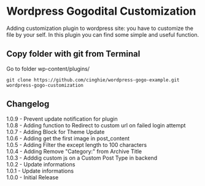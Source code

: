 Wordpress Gogodital Customization
==============================

Adding customization plugin to wordpress site: you have to customize the file by your self.
In this plugin you can find some simple and useful function.

## Copy folder with git from Terminal

Go to folder wp-content/plugins/

```
git clone https://github.com/cinghie/wordpress-gogo-example.git wordpress-gogo-customization
```

## Changelog

1.0.9 - Prevent update notification for plugin  
1.0.8 - Adding function to Redirect to custom url on failed login attempt  
1.0.7 - Adding Block for Theme Update  
1.0.6 - Adding get the first image in post_content  
1.0.5 - Adding Filter the except length to 100 characters  
1.0.4 - Adding Remove "Category:" from Archive Title  
1.0.3 - Adddig custom js on a Custom Post Type in backend  
1.0.2 - Update informations   
1.0.1 - Update informations    
1.0.0 - Initial Release

